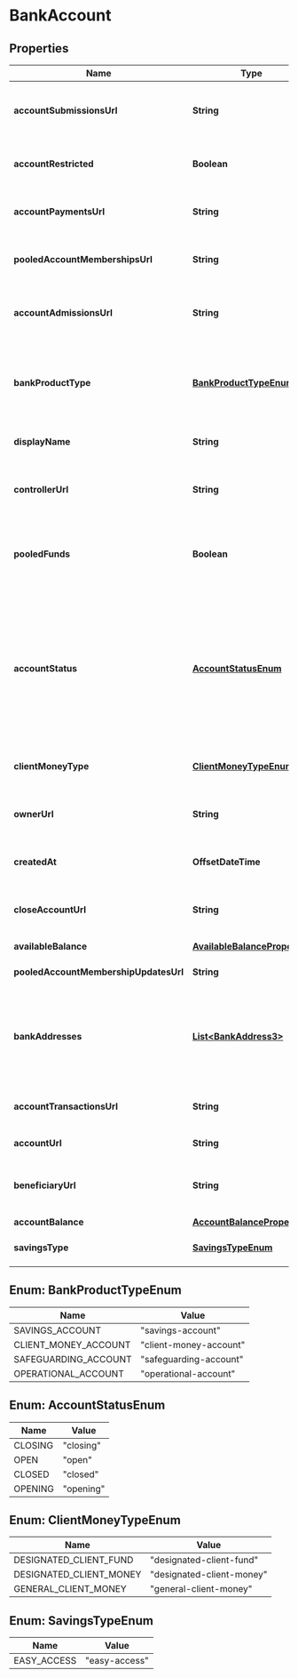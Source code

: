 

# BankAccount


## Properties

| Name | Type | Description | Notes |
|------------ | ------------- | ------------- | -------------|
|**accountSubmissionsUrl** | **String** | Link to the [payment submissions](http://docs.griffin.com) debiting from this account. |  |
|**accountRestricted** | **Boolean** | Specifies whether the bank account has restrictions applied by Griffin. |  |
|**accountPaymentsUrl** | **String** | Link to the [payments](http://docs.griffin.com) associated with this account. |  |
|**pooledAccountMembershipsUrl** | **String** | Link to the list of [pool members](http://docs.griffin.com) associated with this account. |  [optional] |
|**accountAdmissionsUrl** | **String** | Link to the [payment admissions](http://docs.griffin.com) crediting to this account. |  |
|**bankProductType** | [**BankProductTypeEnum**](#BankProductTypeEnum) | Specifies the type of bank account. (For more detail on bank account types, see our guide for [creating a bank account](http://docs.griffin.com).) |  |
|**displayName** | **String** | The mutable display name for the bank account |  |
|**controllerUrl** | **String** | Link to the [legal person](http://docs.griffin.com) that represents the [controller](http://docs.griffin.com) of the account. |  |
|**pooledFunds** | **Boolean** | Specifies whether the bank account holds funds belonging to multiple beneficiaries. |  |
|**accountStatus** | [**AccountStatusEnum**](#AccountStatusEnum) | Shows the status of the account. An account can be moved between statuses during its lifecycle. The status value affects the operations that you can perform. An account must be &#x60;\&quot;open\&quot;&#x60; to be fully operational. |  |
|**clientMoneyType** | [**ClientMoneyTypeEnum**](#ClientMoneyTypeEnum) | Specifies the type of client money account. |  [optional] |
|**ownerUrl** | **String** | Link to the [legal person](http://docs.griffin.com) that represents the [owner](http://docs.griffin.com) of the account. |  |
|**createdAt** | **OffsetDateTime** | ISO 8601 formatted date-time. |  |
|**closeAccountUrl** | **String** | Link to the endpoint that enables account closure for this account. |  |
|**availableBalance** | [**AvailableBalanceProperty3**](AvailableBalanceProperty3.md) |  |  |
|**pooledAccountMembershipUpdatesUrl** | **String** | Link to manage [pooled account membership](http://docs.griffin.com). |  [optional] |
|**bankAddresses** | [**List&lt;BankAddress3&gt;**](BankAddress3.md) | Shows a collection of public addresses which uniquely identify the account. Any one of these can be used to pay into the account. |  [optional] |
|**accountTransactionsUrl** | **String** | Link to the [transactions](http://docs.griffin.com) associated with this account. |  |
|**accountUrl** | **String** | Link to the bank account resource. |  |
|**beneficiaryUrl** | **String** | Link to the [legal person](http://docs.griffin.com) that represents the [beneficiary](http://docs.griffin.com) of the account. |  [optional] |
|**accountBalance** | [**AccountBalanceProperty5**](AccountBalanceProperty5.md) |  |  |
|**savingsType** | [**SavingsTypeEnum**](#SavingsTypeEnum) | Specifies the type of savings account. |  [optional] |



## Enum: BankProductTypeEnum

| Name | Value |
|---- | -----|
| SAVINGS_ACCOUNT | &quot;savings-account&quot; |
| CLIENT_MONEY_ACCOUNT | &quot;client-money-account&quot; |
| SAFEGUARDING_ACCOUNT | &quot;safeguarding-account&quot; |
| OPERATIONAL_ACCOUNT | &quot;operational-account&quot; |



## Enum: AccountStatusEnum

| Name | Value |
|---- | -----|
| CLOSING | &quot;closing&quot; |
| OPEN | &quot;open&quot; |
| CLOSED | &quot;closed&quot; |
| OPENING | &quot;opening&quot; |



## Enum: ClientMoneyTypeEnum

| Name | Value |
|---- | -----|
| DESIGNATED_CLIENT_FUND | &quot;designated-client-fund&quot; |
| DESIGNATED_CLIENT_MONEY | &quot;designated-client-money&quot; |
| GENERAL_CLIENT_MONEY | &quot;general-client-money&quot; |



## Enum: SavingsTypeEnum

| Name | Value |
|---- | -----|
| EASY_ACCESS | &quot;easy-access&quot; |



